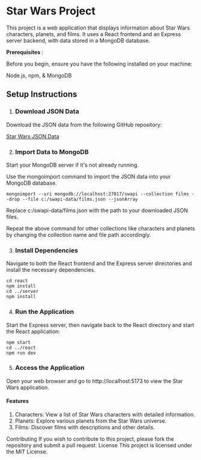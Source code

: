 # Star Wars Project
This project is a web application that displays information about Star Wars characters, planets, and films. It uses a React frontend and an Express server backend, with data stored in a MongoDB database.

**Prerequisites** :

Before you begin, ensure you have the following installed on your machine:

Node.js, npm, &
MongoDB

## Setup Instructions
1. ### Download JSON Data
Download the JSON data from the following GitHub repository:

[Star Wars JSON Data](https://github.com/olaekdahl/swapi/tree/master/json-data)

2. ### Import Data to MongoDB


Start your MongoDB server if it's not already running.


Use the mongoimport command to import the JSON data into your MongoDB database.


    mongoimport --uri mongodb://localhost:27017/swapi --collection films --drop --file c:/swapi-data/films.json --jsonArray

Replace c:/swapi-data/films.json with the path to your downloaded JSON files.

Repeat the above command for other collections like characters and planets by changing the collection name and file path accordingly.


3. ### Install Dependencies
Navigate to both the React frontend and the Express server directories and install the necessary dependencies.
    
    cd react
    npm install
    cd ../server
    npm install


4. ### Run the Application
Start the Express server, then navigate back to the React directory and start the React application:


    npm start
    cd ../react
    npm run dev


5. ### Access the Application
Open your web browser and go to http://localhost:5173 to view the Star Wars application.
#### Features

1. Characters: View a list of Star Wars characters with detailed information.
2. Planets: Explore various planets from the Star Wars universe.
3. Films: Discover films with descriptions and other details.

Contributing
If you wish to contribute to this project, please fork the repository and submit a pull request.
License
This project is licensed under the MIT License.
